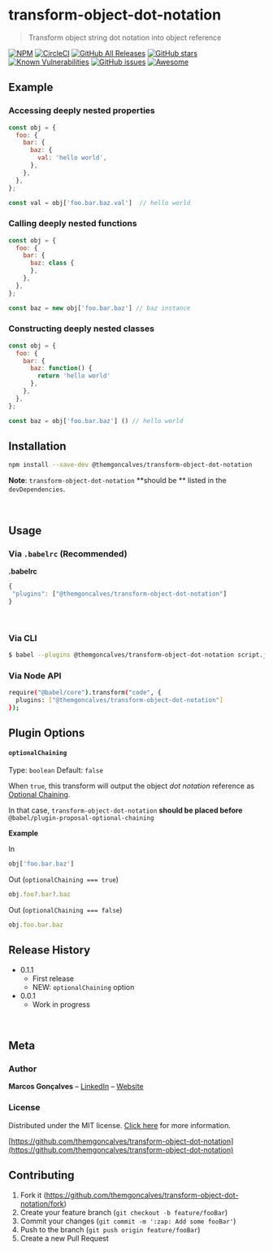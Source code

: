 # transform-object-dot-notation
> Transform object string dot notation into object reference

[![NPM][npm-image]][npm-url]
[![CircleCI][circle-ci-image]][circle-ci-url]
[![GitHub All Releases][releases-image]][releases-url]
[![GitHub stars][stars-image]][stars-url]
[![Known Vulnerabilities][vulnerabilities-image]][vulnerabilities-url]
[![GitHub issues][issues-image]][issues-url]
[![Awesome][awesome-image]][awesome-url]


## Example

### Accessing deeply nested properties

```js
const obj = {
  foo: {
    bar: {
      baz: {
        val: 'hello world',
      },
    },
  },
};

const val = obj['foo.bar.baz.val']  // hello world
```

### Calling deeply nested functions

```js
const obj = {
  foo: {
    bar: {
      baz: class {
      },
    },
  },
};

const baz = new obj['foo.bar.baz'] // baz instance
```

### Constructing deeply nested classes

```js
const obj = {
  foo: {
    bar: {
      baz: function() {
        return 'hello world'
      },
    },
  },
};

const baz = obj['foo.bar.baz'] () // hello world
```
## Installation

```sh
npm install --save-dev @themgoncalves/transform-object-dot-notation
```

**Note**: `transform-object-dot-notation` **should be ** listed in the `devDependencies`.

<br />

## Usage

### Via `.babelrc` (Recommended)

**.babelrc**

```javascript
{
 "plugins": ["@themgoncalves/transform-object-dot-notation"]
}
```

<br />

### Via CLI

```bash
$ babel --plugins @themgoncalves/transform-object-dot-notation script.js
```

### Via Node API

```bash
require("@babel/core").transform("code", {
  plugins: ["@themgoncalves/transform-object-dot-notation"]
});
```


## Plugin Options

#### `optionalChaining`

Type: `boolean`
Default: `false`

When `true`, this transform will output the object  _dot notation_ reference
as [Optional Chaining](https://babeljs.io/docs/en/babel-plugin-proposal-optional-chaining).

In that case, `transform-object-dot-notation` **should be placed before** `@babel/plugin-proposal-optional-chaining`

**Example**

In

```js
obj['foo.bar.baz']
```

Out (`optionalChaining === true`)

```js
obj.foo?.bar?.baz
```

Out (`optionalChaining === false`)

```js
obj.foo.bar.baz
```

## Release History
* 0.1.1
    * First release
    * NEW: `optionalChaining` option
* 0.0.1
    * Work in progress

<br />

## Meta

### Author
**Marcos Gonçalves** – [LinkedIn](http://linkedin.com/in/themgoncalves/) – [Website](http://www.themgoncalves.com)

### License
Distributed under the MIT license. [Click here](/LICENSE) for more information.

[https://github.com/themgoncalves/transform-object-dot-notation](https://github.com/themgoncalves/transform-object-dot-notation)

## Contributing

1. Fork it (<https://github.com/themgoncalves/transform-object-dot-notation/fork>)
2. Create your feature branch (`git checkout -b feature/fooBar`)
3. Commit your changes (`git commit -m ':zap: Add some fooBar'`)
4. Push to the branch (`git push origin feature/fooBar`)
5. Create a new Pull Request

<!-- Markdown link & img dfn's -->

[circle-ci-url]: https://circleci.com/gh/themgoncalves/transform-object-dot-notation
[circle-ci-image]: https://circleci.com/gh/themgoncalves/transform-object-dot-notation.svg?style=svg
[vulnerabilities-image]: https://snyk.io/test/github/themgoncalves/transform-object-dot-notation/badge.svg
[vulnerabilities-url]: https://snyk.io/test/github/themgoncalves/transform-object-dot-notation
[issues-image]: https://img.shields.io/github/issues/themgoncalves/transform-object-dot-notation.svg
[issues-url]: https://github.com/themgoncalves/transform-object-dot-notation/issues
[stars-image]: https://img.shields.io/github/stars/themgoncalves/transform-object-dot-notation.svg
[stars-url]: https://github.com/themgoncalves/transform-object-dot-notation/stargazers
[forks-image]: https://img.shields.io/github/forks/themgoncalves/transform-object-dot-notation.svg
[forks-url]: https://github.com/themgoncalves/transform-object-dot-notation/network
[awesome-image]: https://cdn.rawgit.com/sindresorhus/awesome/d7305f38d29fed78fa85652e3a63e154dd8e8829/media/badge.svg
[releases-image]: https://img.shields.io/github/downloads/atom/atom/total.svg
[releases-url]: https://github.com/themgoncalves/transform-object-dot-notation
[awesome-url]: https://github.com/themgoncalves/transform-object-dot-notation
[npm-image]: https://img.shields.io/npm/v/transform-object-dot-notation.svg
[npm-url]: https://www.npmjs.com/package/transform-object-dot-notation
